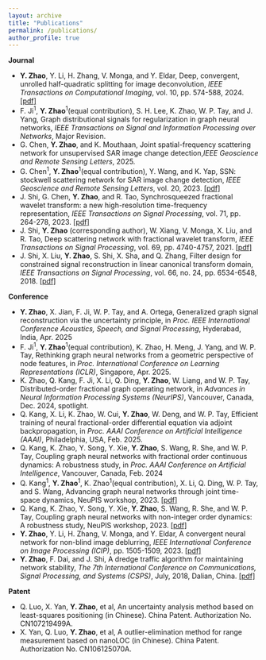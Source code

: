 ```yaml
---
layout: archive
title: "Publications"
permalink: /publications/
author_profile: true
---
```

 
**Journal**
* **Y. Zhao**, Y. Li, H. Zhang, V. Monga, and Y. Eldar, Deep, convergent, unrolled half-quadratic splitting for image deconvolution, _IEEE Transactions on Computational Imaging_, vol. 10, pp. 574-588, 2024. [[pdf]](https://ieeexplore-ieee-org.remotexs.ntu.edu.sg/document/10478818)
* F. Ji<sup>1</sup>, **Y. Zhao**<sup>1</sup>(equal contribution),  S. H. Lee, K. Zhao, W. P. Tay, and J. Yang, Graph distributional signals for regularization in graph neural networks, _IEEE Transactions on Signal and Information Processing over Networks_, Major Revision.
* G. Chen, **Y. Zhao**, and K. Mouthaan, Joint spatial-frequency scattering network for unsupervised SAR image change detection,_IEEE Geoscience and Remote Sensing Letters_, 2025.
* G. Chen<sup>1</sup>, **Y. Zhao**<sup>1</sup>(equal contribution),  Y. Wang, and K. Yap, SSN: stockwell scattering network for SAR image change detection, _IEEE Geoscience and Remote Sensing Letters_, vol. 20, 2023. [[pdf]](https://ieeexplore.ieee.org/document/10016644)
* J. Shi, G. Chen, **Y. Zhao**, and R. Tao, Synchrosqueezed fractional wavelet transform: a new high-resolution time-frequency representation, _IEEE Transactions on Signal Processing_, vol. 71, pp. 264-278, 2023. [[pdf]](https://ieeexplore.ieee.org/document/10041943)
* J. Shi, **Y. Zhao** (corresponding author), W. Xiang, V. Monga, X. Liu, and R. Tao, Deep scattering network with fractional wavelet transform, _IEEE Transactions on Signal Processing_, vol. 69, pp. 4740-4757, 2021. [[pdf]](https://ieeexplore.ieee.org/document/9495232)
* J. Shi, X. Liu, **Y. Zhao**, S. Shi, X. Sha, and Q. Zhang, Filter design for constrained signal reconstruction in linear canonical transform domain, _IEEE Transactions on Signal Processing_, vol. 66, no. 24, pp. 6534-6548, 2018. [[pdf]](https://ieeexplore.ieee.org/document/8514040)
 
**Conference**
* **Y. Zhao**, X. Jian, F. Ji, W. P. Tay, and A. Ortega, Generalized graph signal reconstruction via the uncertainty principle, in _Proc. IEEE International Conference Acoustics, Speech, and Signal Processing_, Hyderabad, India, Apr. 2025
* F. Ji<sup>1</sup>, **Y. Zhao**<sup>1</sup>(equal contribution), K. Zhao, H. Meng, J. Yang, and W. P. Tay, Rethinking graph neural networks from a geometric perspective of node features, in _Proc. International Conference on Learning Representations (ICLR)_, Singapore, Apr. 2025.
* K. Zhao, Q. Kang, F. Ji, X. Li, Q. Ding, **Y. Zhao**, W. Liang, and W. P. Tay, Distributed-order fractional graph operating network, in _Advances in Neural Information Processing Systems (NeurIPS)_, Vancouver, Canada, Dec. 2024, spotlight.
* Q. Kang, X. Li, K. Zhao, W. Cui, **Y. Zhao**, W. Deng, and W. P. Tay, Efficient training of neural fractional-order differential equation via adjoint backpropagation, in _Proc. AAAI Conference on Artificial Intelligence (AAAI)_, Philadelphia, USA, Feb. 2025.
* Q. Kang, K. Zhao, Y. Song, Y. Xie, **Y. Zhao**, S. Wang, R. She, and W. P. Tay, Coupling graph neural networks with fractional order continuous dynamics: A robustness study, in _Proc. AAAI Conference on Artificial Intelligence_, Vancouver, Canada, Feb. 2024
* Q. Kang<sup>1</sup>, **Y. Zhao**<sup>1</sup>, K. Zhao<sup>1</sup>(equal contribution), X. Li, Q. Ding, W. P. Tay, and S. Wang, Advancing graph neural networks through joint time-space dynamics, NeuPIS workshop, 2023. [[pdf]](https://openreview.net/forum?id=us4qvNWeGB)
* Q. Kang, K. Zhao, Y. Song, Y. Xie, **Y. Zhao**, S. Wang, R. She, and W. P. Tay, Coupling graph neural networks with non-integer order dynamics: A robustness study, NeuPIS workshop, 2023. [[pdf]](https://openreview.net/forum?id=lSa6SEEqTL)
* **Y. Zhao**, Y. Li, H. Zhang, V. Monga, and Y. Eldar, A convergent neural network for non-blind image deblurring, _IEEE International Conference on Image Processing (ICIP)_, pp. 1505-1509, 2023. [[pdf]](https://ieeexplore.ieee.org/abstract/document/10222656)
* **Y. Zhao**, F. Dai, and J. Shi, A dredge traffic algorithm for maintaining network stability, _The 7th International Conference on Communications, Signal Processing, and Systems (CSPS)_, July, 2018, Dalian, China. [[pdf]](https://link.springer.com/chapter/10.1007/978-981-13-6508-9_133)
 
**Patent**
* Q. Luo, X. Yan, **Y. Zhao**, et al, An uncertainty analysis method based on least-squares positioning (in Chinese). China Patent. Authorization No. CN107219499A.
* X. Yan, Q. Luo, **Y. Zhao**, et al, A outlier-elimination method for range measurement based on nanoLOC (in Chinese). China Patent. Authorization No. CN106125070A.
